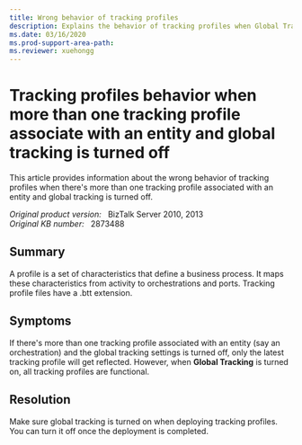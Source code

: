 ```yaml
---
title: Wrong behavior of tracking profiles
description: Explains the behavior of tracking profiles when Global Tracking is turned off.
ms.date: 03/16/2020
ms.prod-support-area-path:
ms.reviewer: xuehongg
---
```

# Tracking profiles behavior when more than one tracking profile associate with an entity and global tracking is turned off

This article provides information about the wrong behavior of tracking profiles when there's more than one tracking profile associated with an entity and global tracking is turned off.

_Original product version:_ &nbsp; BizTalk Server 2010, 2013  
_Original KB number:_ &nbsp; 2873488

## Summary

A profile is a set of characteristics that define a business process. It maps these characteristics from activity to orchestrations and ports. Tracking profile files have a .btt extension.

## Symptoms

If there's more than one tracking profile associated with an entity (say an orchestration) and the global tracking settings is turned off, only the latest tracking profile will get reflected. However, when **Global Tracking** is turned on, all tracking profiles are functional.

## Resolution

Make sure global tracking is turned on when deploying tracking profiles. You can turn it off once the deployment is completed.
